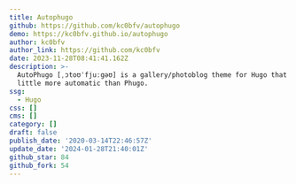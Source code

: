 ```yaml
---
title: Autophugo
github: https://github.com/kc0bfv/autophugo
demo: https://kc0bfv.github.io/autophugo
author: kc0bfv
author_link: https://github.com/kc0bfv
date: 2023-11-28T08:41:41.162Z
description: >-
  AutoPhugo [ˌɔtoʊˈfjuːgəʊ] is a gallery/photoblog theme for Hugo that's a
  little more automatic than Phugo.
ssg:
  - Hugo
css: []
cms: []
category: []
draft: false
publish_date: '2020-03-14T22:46:57Z'
update_date: '2024-01-28T21:40:01Z'
github_star: 84
github_fork: 54
---
```

